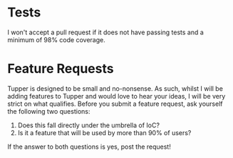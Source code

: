# Tests
I won't accept a pull request if it does not have passing tests and a minimum of 98% code coverage. 

# Feature Requests
Tupper is designed to be small and no-nonsense. As such, whilst I will be adding features to Tupper and would love to hear your ideas, I will be very strict on what qualifies. Before you submit a feature request, ask yourself the following two questions:

1) Does this fall directly under the umbrella of IoC?
2) Is it a feature that will be used by more than 90% of users?

If the answer to both questions is yes, post the request!
